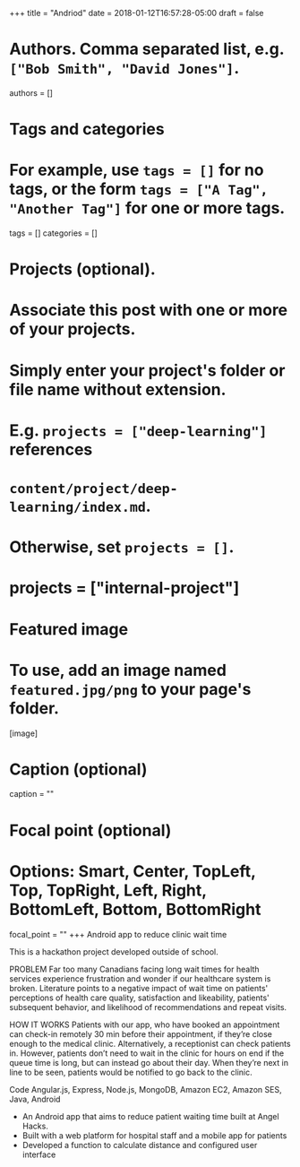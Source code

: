 +++
title = "Andriod"
date = 2018-01-12T16:57:28-05:00
draft = false

# Authors. Comma separated list, e.g. `["Bob Smith", "David Jones"]`.
authors = []

# Tags and categories
# For example, use `tags = []` for no tags, or the form `tags = ["A Tag", "Another Tag"]` for one or more tags.
tags = []
categories = []

# Projects (optional).
#   Associate this post with one or more of your projects.
#   Simply enter your project's folder or file name without extension.
#   E.g. `projects = ["deep-learning"]` references
#   `content/project/deep-learning/index.md`.
#   Otherwise, set `projects = []`.
# projects = ["internal-project"]

# Featured image
# To use, add an image named `featured.jpg/png` to your page's folder.
[image]
  # Caption (optional)
  caption = ""

  # Focal point (optional)
  # Options: Smart, Center, TopLeft, Top, TopRight, Left, Right, BottomLeft, Bottom, BottomRight
  focal_point = ""
+++
Android app to reduce clinic wait time

This is a hackathon project developed outside of school.

PROBLEM
Far too many Canadians facing long wait times for health services experience frustration and wonder if our healthcare system is broken. Literature points to a negative impact of wait time on patients' perceptions of health care quality, satisfaction and likeability, patients' subsequent behavior, and likelihood of recommendations and repeat visits.

HOW IT WORKS
Patients with our app, who have booked an appointment can check-in remotely 30 min before their appointment, if they’re close enough to the medical clinic. Alternatively, a receptionist can check patients in. However, patients don’t need to wait in the clinic for hours on end if the queue time is long, but can instead go about their day. When they’re next in line to be seen, patients would be notified to go back to the clinic.

Code
Angular.js, Express, Node.js, MongoDB, Amazon EC2, Amazon SES, Java, Android

- An Android app that aims to reduce patient waiting time built at Angel Hacks.
- Built with a web platform for hospital staff and a mobile app for patients
- Developed a function to calculate distance and configured user interface
